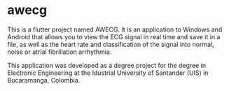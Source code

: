 # awecg

This is a flutter project named AWECG. It is an application to Windows and Android that allows you to view the ECG signal in real time and save it in a file, as well as the heart rate and classification of the signal into normal, noise or atrial fibrillation arrhythmia.


This application was developed as a degree project for the degree in Electronic Engineering at the Idustrial University of Santander (UIS) in Bucaramanga, Colombia.